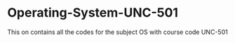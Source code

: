 # Operating-System-UNC-501
This on contains all the codes for the subject OS with course code UNC-501
